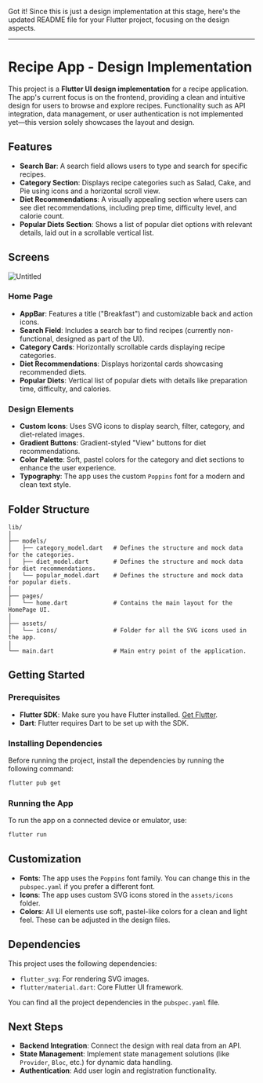 Got it! Since this is just a design implementation at this stage, here's the updated README file for your Flutter project, focusing on the design aspects.

---

# Recipe App - Design Implementation

This project is a **Flutter UI design implementation** for a recipe application. The app's current focus is on the frontend, providing a clean and intuitive design for users to browse and explore recipes. Functionality such as API integration, data management, or user authentication is not implemented yet—this version solely showcases the layout and design.


## Features

- **Search Bar**: A search field allows users to type and search for specific recipes.
- **Category Section**: Displays recipe categories such as Salad, Cake, and Pie using icons and a horizontal scroll view.
- **Diet Recommendations**: A visually appealing section where users can see diet recommendations, including prep time, difficulty level, and calorie count.
- **Popular Diets Section**: Shows a list of popular diet options with relevant details, laid out in a scrollable vertical list.

## Screens

![Untitled](https://github.com/user-attachments/assets/f19a22e5-94a0-443a-9fcb-0bcfa85ad1c2)

### Home Page
- **AppBar**: Features a title ("Breakfast") and customizable back and action icons.
- **Search Field**: Includes a search bar to find recipes (currently non-functional, designed as part of the UI).
- **Category Cards**: Horizontally scrollable cards displaying recipe categories.
- **Diet Recommendations**: Displays horizontal cards showcasing recommended diets.
- **Popular Diets**: Vertical list of popular diets with details like preparation time, difficulty, and calories.

### Design Elements
- **Custom Icons**: Uses SVG icons to display search, filter, category, and diet-related images.
- **Gradient Buttons**: Gradient-styled "View" buttons for diet recommendations.
- **Color Palette**: Soft, pastel colors for the category and diet sections to enhance the user experience.
- **Typography**: The app uses the custom `Poppins` font for a modern and clean text style.

## Folder Structure

```
lib/
│
├── models/
│   ├── category_model.dart   # Defines the structure and mock data for the categories.
│   ├── diet_model.dart       # Defines the structure and mock data for diet recommendations.
│   └── popular_model.dart    # Defines the structure and mock data for popular diets.
│
├── pages/
│   └── home.dart             # Contains the main layout for the HomePage UI.
│
├── assets/
│   └── icons/                # Folder for all the SVG icons used in the app.
│
└── main.dart                 # Main entry point of the application.
```

## Getting Started

### Prerequisites

- **Flutter SDK**: Make sure you have Flutter installed. [Get Flutter](https://flutter.dev/docs/get-started/install).
- **Dart**: Flutter requires Dart to be set up with the SDK.

### Installing Dependencies

Before running the project, install the dependencies by running the following command:

```bash
flutter pub get
```

### Running the App

To run the app on a connected device or emulator, use:

```bash
flutter run
```

## Customization

- **Fonts**: The app uses the `Poppins` font family. You can change this in the `pubspec.yaml` if you prefer a different font.
- **Icons**: The app uses custom SVG icons stored in the `assets/icons` folder.
- **Colors**: All UI elements use soft, pastel-like colors for a clean and light feel. These can be adjusted in the design files.

## Dependencies

This project uses the following dependencies:

- `flutter_svg`: For rendering SVG images.
- `flutter/material.dart`: Core Flutter UI framework.

You can find all the project dependencies in the `pubspec.yaml` file.

## Next Steps

- **Backend Integration**: Connect the design with real data from an API.
- **State Management**: Implement state management solutions (like `Provider`, `Bloc`, etc.) for dynamic data handling.
- **Authentication**: Add user login and registration functionality.

